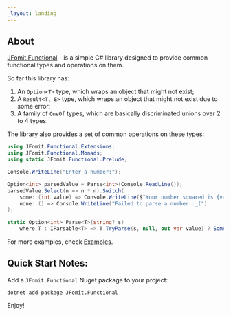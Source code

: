 ```yaml
---
_layout: landing
---
```


## About

[JFomit.Functional](https://github.com/JFomit/JFomit.Functional) - is a simple C# library designed to provide common functional types and operations on them.

So far this library has:
1. An `Option<T>` type, which wraps an object that might not exist;
2. A `Result<T, E>` type, which wraps an object that might not exist due to some error;
3. A family of `OneOf` types, which are basically discriminated unions over 2 to 4 types.

The library also provides a set of common operations on these types:

```c#
using JFomit.Functional.Extensions;
using JFomit.Functional.Monads;
using static JFomit.Functional.Prelude;

Console.WriteLine("Enter a number:");

Option<int> parsedValue = Parse<int>(Console.ReadLine());
parsedValue.Select(n => n * n).Switch(
    some: (int value) => Console.WriteLine($"Your number squared is {value}!"),
    none: () => Console.WriteLine("Failed to parse a number :_(")
);

static Option<int> Parse<T>(string? s)
    where T : IParsable<T> => T.TryParse(s, null, out var value) ? Some(value) : None;
```


For more examples, check [Examples](~/docs/examples.md).

## Quick Start Notes:

Add a `JFomit.Functional` Nuget package to your project:

```shell
dotnet add package JFomit.Functional
```

Enjoy!